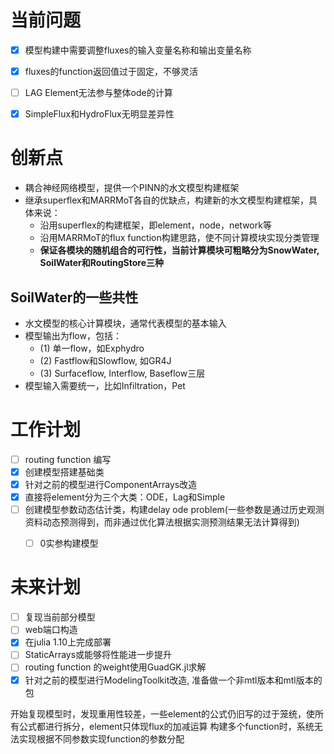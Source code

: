 # 当前问题
- [x] 模型构建中需要调整fluxes的输入变量名称和输出变量名称
- [x] fluxes的function返回值过于固定，不够灵活
- [ ] LAG Element无法参与整体ode的计算
- [x] SimpleFlux和HydroFlux无明显差异性


# 创新点
- 耦合神经网络模型，提供一个PINN的水文模型构建框架
- 继承superflex和MARRMoT各自的优缺点，构建新的水文模型构建框架，具体来说：
    - 沿用superflex的构建框架，即element，node，network等
    - 沿用MARRMoT的flux function构建思路，使不同计算模块实现分类管理
    - **保证各模块的随机组合的可行性，当前计算模块可粗略分为SnowWater, SoilWater和RoutingStore三种**

## SoilWater的一些共性
- 水文模型的核心计算模块，通常代表模型的基本输入
- 模型输出为flow，包括：
    - (1) 单一flow，如Exphydro
    - (2) Fastflow和Slowflow, 如GR4J
    - (3) Surfaceflow, Interflow, Baseflow三层
- 模型输入需要统一，比如Infiltration，Pet


# 工作计划

- [ ] routing function 编写
- [x] 创建模型搭建基础类
- [x] 针对之前的模型进行ComponentArrays改造
- [x] 直接将element分为三个大类：ODE，Lag和Simple
- [ ] 创建模型参数动态估计类，构建delay ode problem(一些参数是通过历史观测资料动态预测得到，而非通过优化算法根据实测预测结果无法计算得到)
    - [ ] 0实参构建模型



# 未来计划

- [ ] 复现当前部分模型
- [ ] web端口构造
- [x] 在julia 1.10上完成部署
- [ ] StaticArrays或能够将性能进一步提升
- [ ] routing function 的weight使用GuadGK.jl求解
- [x] 针对之前的模型进行ModelingToolkit改造, 准备做一个非mtl版本和mtl版本的包

开始复现模型时，发现重用性较差，一些element的公式仍旧写的过于笼统，使所有公式都进行拆分，element只体现flux的加减运算
构建多个function时，系统无法实现根据不同参数实现function的参数分配